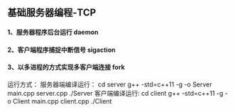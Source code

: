 ## 基础服务器编程-TCP
#### 1、服务器程序后台运行 daemon
#### 2、客户端程序捕捉中断信号 sigaction
#### 3、以多进程的方式实现多客户端连接 fork
运行方式：
服务器端编译运行：
cd server
g++ -std=c++11 -g -o Server main.cpp server.cpp
./Server
客户端编译运行:
cd client
g++ -std=c++11 -g -o Client main.cpp client.cpp
./Client